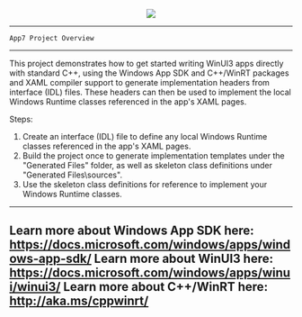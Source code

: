 
<p align="center">
<img src="https://user-images.githubusercontent.com/75259783/207767271-4e8a6034-88d3-48dc-b41a-b54f72d4be0f.gif">
</p>


---
    App7 Project Overview
---

This project demonstrates how to get started writing WinUI3 apps directly
with standard C++, using the Windows App SDK and C++/WinRT packages and
XAML compiler support to generate implementation headers from interface
(IDL) files. These headers can then be used to implement the local
Windows Runtime classes referenced in the app's XAML pages.

Steps:
1. Create an interface (IDL) file to define any local Windows Runtime
    classes referenced in the app's XAML pages.
2. Build the project once to generate implementation templates under
    the "Generated Files" folder, as well as skeleton class definitions
    under "Generated Files\sources".
3. Use the skeleton class definitions for reference to implement your
    Windows Runtime classes.

---
Learn more about Windows App SDK here:
https://docs.microsoft.com/windows/apps/windows-app-sdk/
Learn more about WinUI3 here:
https://docs.microsoft.com/windows/apps/winui/winui3/
Learn more about C++/WinRT here:
http://aka.ms/cppwinrt/
---
